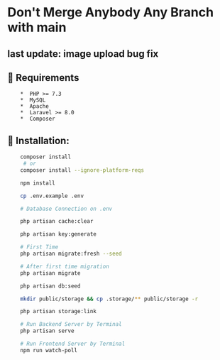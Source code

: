 # Don't Merge Anybody Any Branch with main

## last update:  image upload bug fix 

## :hugs: Requirements

        *  PHP >= 7.3
        *  MySQL
        *  Apache
        *  Laravel >= 8.0
        *  Composer

## :clap: Installation:

```bash
    composer install
     # or
    composer install --ignore-platform-reqs

    npm install

    cp .env.example .env

    # Database Connection on .env

    php artisan cache:clear

    php artisan key:generate

    # First Time
    php artisan migrate:fresh --seed

    # After first time migration
    php artisan migrate

    php artisan db:seed

    mkdir public/storage && cp .storage/** public/storage -r

    php artisan storage:link

    # Run Backend Server by Terminal
    php artisan serve

    # Run Frontend Server by Terminal
    npm run watch-poll

```
